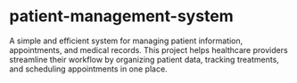 # patient-management-system
A simple and efficient system for managing patient information, appointments, and medical records. This project helps healthcare providers streamline their workflow by organizing patient data, tracking treatments, and scheduling appointments in one place.
